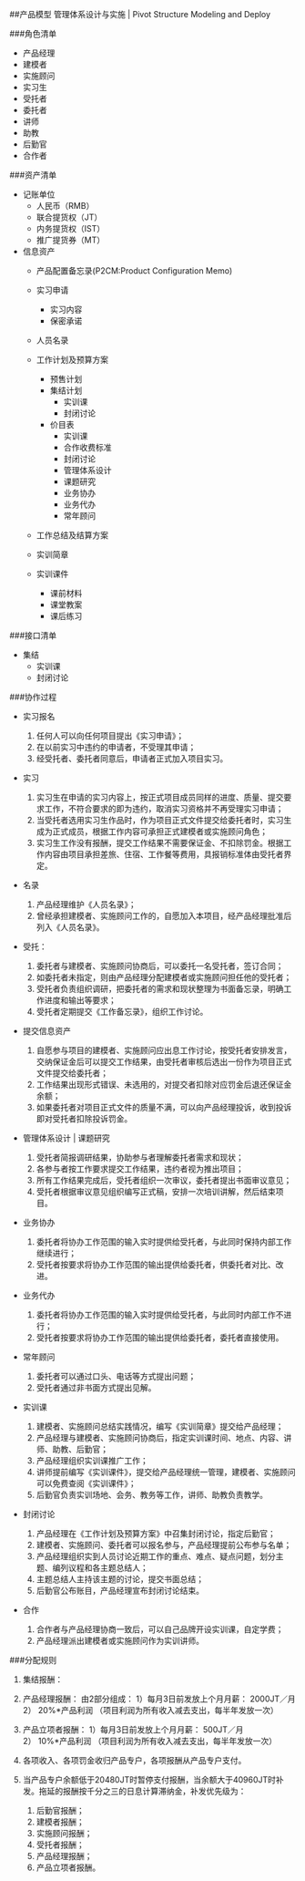 ##产品模型
管理体系设计与实施 | Pivot Structure Modeling and Deploy

###角色清单
* 产品经理
* 建模者
* 实施顾问
* 实习生
* 受托者
* 委托者
* 讲师
* 助教
* 后勤官
* 合作者
 
###资产清单
* 记账单位
	* 人民币（RMB）
	* 联合提货权（JT）
	* 内务提货权（IST）
	* 推广提货券（MT）
* 信息资产
	* 产品配置备忘录(P2CM:Product Configuration Memo)
	* 实习申请
		* 实习内容
		* 保密承诺
	* 人员名录

	* 工作计划及预算方案
		* 预售计划
		* 集结计划
			* 实训课
			* 封闭讨论
		* 价目表
			* 实训课
			* 合作收费标准
			* 封闭讨论
			* 管理体系设计
			* 课题研究
			* 业务协办
			* 业务代办
			* 常年顾问
	* 工作总结及结算方案
	* 实训简章
	* 实训课件
		* 课前材料
		* 课堂教案
		* 课后练习

###接口清单
* 集结
	* 实训课
	* 封闭讨论

###协作过程
* 实习报名
	1. 任何人可以向任何项目提出《实习申请》；
	2. 在以前实习中违约的申请者，不受理其申请；
	3. 经受托者、委托者同意后，申请者正式加入项目实习。

* 实习
	1. 实习生在申请的实习内容上，按正式项目成员同样的进度、质量、提交要求工作，不符合要求的即为违约，取消实习资格并不再受理实习申请；
	2. 当受托者选用实习生作品时，作为项目正式文件提交给委托者时，实习生成为正式成员，根据工作内容可承担正式建模者或实施顾问角色；
	3. 实习生工作没有报酬，提交工作结果不需要保证金、不扣除罚金。根据工作内容由项目承担差旅、住宿、工作餐等费用，具报销标准体由受托者界定。

* 名录
	1. 产品经理维护《人员名录》；
	2. 曾经承担建模者、实施顾问工作的，自愿加入本项目，经产品经理批准后列入《人员名录》。

* 受托：
	1. 委托者与建模者、实施顾问协商后，可以委托一名受托者，签订合同；
	2. 如委托者未指定，则由产品经理分配建模者或实施顾问担任他的受托者；
	3. 受托者负责组织调研，把委托者的需求和现状整理为书面备忘录，明确工作进度和输出等要求；
	4. 受托者定期提交《工作备忘录》，组织工作讨论。

* 提交信息资产
	1. 自愿参与项目的建模者、实施顾问应出息工作讨论，按受托者安排发言，交纳保证金后可以提交工作结果，由受托者审核后选出一份作为项目正式文件提交给委托者；
	2. 工作结果出现形式错误、未选用的，对提交者扣除对应罚金后退还保证金余额；
	3. 如果委托者对项目正式文件的质量不满，可以向产品经理投诉，收到投诉即对受托者扣除投诉罚金。

* 管理体系设计 | 课题研究
	1. 受托者简报调研结果，协助参与者理解委托者需求和现状；
	2. 各参与者按工作要求提交工作结果，违约者视为推出项目；
	3. 所有工作结果完成后，受托者组织一次审议，委托者提出书面审议意见；
	4. 受托者根据审议意见组织编写正式稿，安排一次培训讲解，然后结束项目。

* 业务协办
	1. 委托者将协办工作范围的输入实时提供给受托者，与此同时保持内部工作继续进行；
	2. 受托者按要求将协办工作范围的输出提供给委托者，供委托者对比、改进。

* 业务代办
	1. 委托者将协办工作范围的输入实时提供给受托者，与此同时内部工作不进行；
	2. 受托者按要求将协办工作范围的输出提供给委托者，委托者直接使用。

* 常年顾问
	1. 委托者可以通过口头、电话等方式提出问题；
	2. 受托者通过非书面方式提出见解。

* 实训课
	1. 建模者、实施顾问总结实践情况，编写《实训简章》提交给产品经理；
	2. 产品经理与建模者、实施顾问协商后，指定实训课时间、地点、内容、讲师、助教、后勤官；
	3. 产品经理组织实训课推广工作；
	4. 讲师提前编写《实训课件》，提交给产品经理统一管理，建模者、实施顾问可以免费查阅《实训课件》；
	5. 后勤官负责实训场地、会务、教务等工作，讲师、助教负责教学。 

* 封闭讨论
	1. 产品经理在《工作计划及预算方案》中召集封闭讨论，指定后勤官；
	2. 建模者、实施顾问、委托者可以报名参与，产品经理提前公布参与名单；
	3. 产品经理组织实到人员讨论近期工作的重点、难点、疑点问题，划分主题、编列议程和各主题总结人；
	4. 主题总结人主持该主题的讨论，提交书面总结；
	5. 后勤官公布账目，产品经理宣布封闭讨论结束。

* 合作
	1. 合作者与产品经理协商一致后，可以自己品牌开设实训课，自定学费；
	2. 产品经理派出建模者或实施顾问作为实训讲师。

###分配规则
1. 集结报酬：

2. 产品经理报酬： 由2部分组成： 
   1）每月3日前发放上个月月薪： 2000JT／月  
   2） 20%*产品利润  （项目利润为所有收入减去支出，每半年发放一次）

3. 产品立项者报酬：
   1）每月3日前发放上个月月薪： 500JT／月  
   2） 10%*产品利润  （项目利润为所有收入减去支出，每半年发放一次）

4. 各项收入、各项罚金收归产品专户，各项报酬从产品专户支付。

5. 当产品专户余额低于20480JT时暂停支付报酬，当余额大于40960JT时补发。拖延的报酬按千分之三的日息计算滞纳金，补发优先级为：
	1. 后勤官报酬；
	2. 建模者报酬；
	3. 实施顾问报酬；
	4. 受托者报酬；
	5. 产品经理报酬；
	6. 产品立项者报酬。